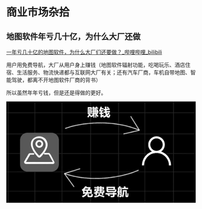 # 商业市场杂拾

## 地图软件年亏几十亿，为什么大厂还做

[一年亏几十亿的地图软件，为什么大厂们还要做？_哔哩哔哩_bilibili](https://www.bilibili.com/video/BV1wXsUeFE5n/?spm_id_from=333.999.0.0&vd_source=75e186a4ea53b333296d6f44a426177c)

用户用免费导航，大厂从用户身上赚钱（地图软件辐射功能，吃喝玩乐、酒店住宿、生活服务、物流快递都与互联网大厂有关；还有汽车厂商，车机自带地图、智能驾驶，都离不开地图软件厂商的背书）

所以虽然年年亏钱，但是还是得做的更好。

![](resource/img/img-20241006174907615.png)


